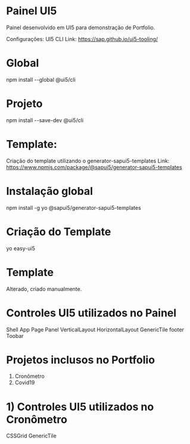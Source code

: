 # Painel UI5
Painel desenvolvido em UI5 para demonstração de Portfolio.

Configurações:
UI5 CLI
Link: https://sap.github.io/ui5-tooling/

# Global
npm install --global @ui5/cli

# Projeto
npm install --save-dev @ui5/cli


# Template:
Criação do template utilizando o generator-sapui5-templates
Link: https://www.npmjs.com/package/@sapui5/generator-sapui5-templates
 
# Instalação global
npm install -g yo @sapui5/generator-sapui5-templates

# Criação do Template
yo easy-ui5

# Template
Alterado, criado manualmente.

# Controles UI5 utilizados no Painel
Shell
App
Page
Panel
VerticalLayout
HorizontalLayout
GenericTile
footer
Toobar

# Projetos inclusos no Portfolio
1) Cronômetro
2) Covid19

# 1) Controles UI5 utilizados no Cronômetro
CSSGrid
GenericTile